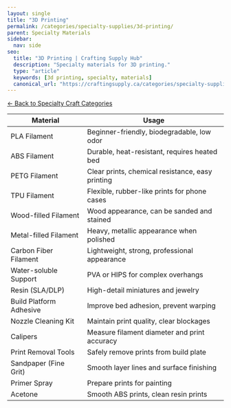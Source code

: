 ```yaml
---
layout: single
title: "3D Printing"
permalink: /categories/specialty-supplies/3d-printing/
parent: Specialty Materials
sidebar:
  nav: side
seo:
  title: "3D Printing | Crafting Supply Hub"
  description: "Specialty materials for 3D printing."
  type: "article"
  keywords: [3d printing, specialty, materials]
  canonical_url: "https://craftingsupply.ca/categories/specialty-supplies/3d-printing/"
---
```

[← Back to Specialty Craft Categories](/categories/specialty-supplies/)

| Material | Usage |
|----------|-------|
| PLA Filament | Beginner-friendly, biodegradable, low odor |
| ABS Filament | Durable, heat-resistant, requires heated bed |
| PETG Filament | Clear prints, chemical resistance, easy printing |
| TPU Filament | Flexible, rubber-like prints for phone cases |
| Wood-filled Filament | Wood appearance, can be sanded and stained |
| Metal-filled Filament | Heavy, metallic appearance when polished |
| Carbon Fiber Filament | Lightweight, strong, professional appearance |
| Water-soluble Support | PVA or HIPS for complex overhangs |
| Resin (SLA/DLP) | High-detail miniatures and jewelry |
| Build Platform Adhesive | Improve bed adhesion, prevent warping |
| Nozzle Cleaning Kit | Maintain print quality, clear blockages |
| Calipers | Measure filament diameter and print accuracy |
| Print Removal Tools | Safely remove prints from build plate |
| Sandpaper (Fine Grit) | Smooth layer lines and surface finishing |
| Primer Spray | Prepare prints for painting |
| Acetone | Smooth ABS prints, clean resin prints |
